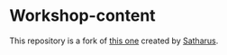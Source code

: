 # Workshop-content

This repository is a fork of [this one](https://github.com/Open-Source-Community/OSC19-Linux-Workshop-Sessions) created by [Satharus](https://github.com/Satharus).
